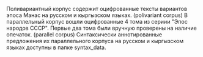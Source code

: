 Поливариантный корпус содержит оцифрованные тексты вариантов эпоса Манас на русском и кыргызском языках. (polivariant corpus) 
В параллельный корпус вошли оцифрованные 4 тома из сериии "Эпос народов СССР". Первые два тома были вручную проверены на наличие опечаток. (parallel corpus)
Синтаксически аннотированные предложения их параллельного корпуса на русском и кыргызском языках доступны в папке syntax_data.
